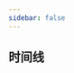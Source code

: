 ```yaml
---
sidebar: false
---
```



## 时间线
<my-timeline :eventList="eventList"></my-timeline>

<script >
export default {
      data(){
        return {
          eventList: [
          '2020-07-16 17:17:00 增加websocket测试工具',
          '2020-06-11 15:24:00 增加二维码识别工具',
          '2020-06-09 11:21:00 增加AI/图片通用文本识别工具',
          '2020-06-02 17:20:00 增加URI编码/解码工具',
          '2020-04-29 17:47:00 增加二维码工具',
          '2020-04-05 17:53:00 增加xml格式化工具',
          '2020-02-13 11:00:00 调整常用链接',
          '2019-12-23 17:00:00 添加json格式化工具、md5加密工具',
          '2019-12-03 16:00:00 添加词云组件、hexo博客使用github actions部署',
          '2019-12-01 19:00:00 github actions自动编译部署到oss',
          '2019-12-01 14:00:00 主站改版(使用vuepress+github actions + oss)'
          ]
        };
      }
    }
</script>